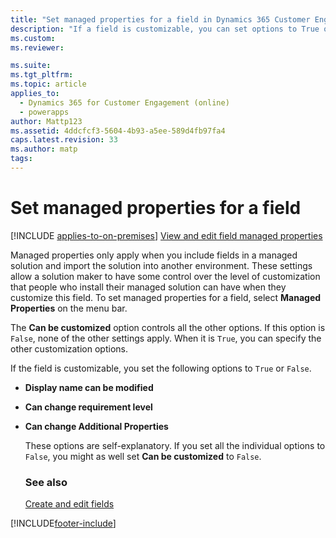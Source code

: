 ```yaml
---
title: "Set managed properties for a field in Dynamics 365 Customer Engagement (on-premises)"
description: "If a field is customizable, you can set options to True or False, including whether a display name, requirement level, or other properties can be changed."
ms.custom: 
ms.reviewer: 

ms.suite: 
ms.tgt_pltfrm: 
ms.topic: article
applies_to: 
  - Dynamics 365 for Customer Engagement (online)
  - powerapps
author: Mattp123
ms.assetid: 4ddcfcf3-5604-4b93-a5ee-589d4fb97fa4
caps.latest.revision: 33
ms.author: matp
tags: 
---
```

# Set managed properties for a field

[!INCLUDE [applies-to-on-premises](../includes/applies-to-on-premises.md)] [View and edit field managed properties](/power-platform/alm/managed-properties-alm#view-and-edit-field-managed-properties)

<a name="BKMK_SettingManagedProperties"></a>   

 Managed properties only apply when you include fields in a managed solution and import the solution into another environment. These settings allow a solution maker to have some control over the level of customization that people who install their managed solution can have when they customize this field. To set managed properties for a field, select **Managed Properties** on the menu bar.  
  
 The **Can be customized** option controls all the other options. If this option is `False`, none of the other settings apply. When it is `True`, you can specify the other customization options.  
  
 If the field is customizable, you set the following options to `True` or `False`.  
  
- **Display name can be modified**  
  
- **Can change requirement level**  
  
- **Can change Additional Properties**  
  
  These options are self-explanatory. If you set all the individual options to `False`, you might as well set **Can be customized** to `False`.  

  ### See also

  [Create and edit fields](../customize/create-edit-fields.md)

[!INCLUDE[footer-include](../../../includes/footer-banner.md)]
